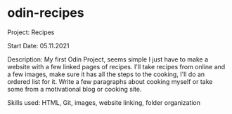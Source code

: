 # odin-recipes

Project: Recipes

Start Date: 05.11.2021

Description: My first Odin Project, seems simple I just have to make a website with a few linked pages of recipes.
	     I'll take recipes from online and a few images, make sure it has all the steps to the cooking, I'll do an ordered list for it.
	     Write a few paragraphs about cooking myself or take some from a motivational blog or cooking site.

Skills used: HTML, Git, images, website linking, folder organization


